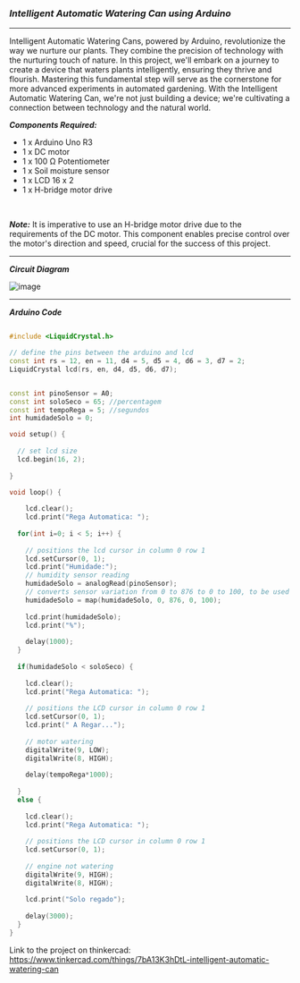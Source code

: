 ### ***Intelligent Automatic Watering Can using Arduino***

<hr>

Intelligent Automatic Watering Cans, powered by Arduino, revolutionize the way we nurture our plants. 
They combine the precision of technology with the nurturing touch of nature. 
In this project, we'll embark on a journey to create a device that waters plants intelligently, ensuring they thrive and flourish.
Mastering this fundamental step will serve as the cornerstone for more advanced experiments in automated gardening. 
With the Intelligent Automatic Watering Can, we're not just building a device; we're cultivating a connection between technology and the natural world.

***Components Required:***
- 1 x Arduino Uno R3
- 1 x DC motor
- 1 x 100 Ω Potentiometer
- 1 x Soil moisture sensor
- 1 x LCD 16 x 2
- 1 x H-bridge motor drive

<br>

***Note:*** It is imperative to use an H-bridge motor drive due to the requirements of the DC motor. This component enables precise control over the motor's direction and speed, crucial for the success of this project.

<hr>

***Circuit Diagram***

![image](https://github.com/LittleHypnotist/Arduino_Projects/assets/75622692/92e80172-3af0-4a49-abf7-6c3f18ca2400)


<hr>

***Arduino Code***

```cpp

#include <LiquidCrystal.h>

// define the pins between the arduino and lcd
const int rs = 12, en = 11, d4 = 5, d5 = 4, d6 = 3, d7 = 2;
LiquidCrystal lcd(rs, en, d4, d5, d6, d7);


const int pinoSensor = A0;
const int soloSeco = 65; //percentagem
const int tempoRega = 5; //segundos
int humidadeSolo = 0;

void setup() {
  
  // set lcd size
  lcd.begin(16, 2);
  
}

void loop() {
  
    lcd.clear();
    lcd.print("Rega Automatica: ");
  
  for(int i=0; i < 5; i++) {   
    
    // positions the lcd cursor in column 0 row 1
    lcd.setCursor(0, 1);
    lcd.print("Humidade:");
    // humidity sensor reading
    humidadeSolo = analogRead(pinoSensor);
    // converts sensor variation from 0 to 876 to 0 to 100, to be used as a percentage
    humidadeSolo = map(humidadeSolo, 0, 876, 0, 100);
    
    lcd.print(humidadeSolo);
    lcd.print("%");
    
    delay(1000);
  }
  
  if(humidadeSolo < soloSeco) {
    
    lcd.clear();
    lcd.print("Rega Automatica: ");
    
    // positions the LCD cursor in column 0 row 1
    lcd.setCursor(0, 1);
    lcd.print(" A Regar...");
    
    // motor watering  
    digitalWrite(9, LOW);
    digitalWrite(8, HIGH);
    
    delay(tempoRega*1000);
    
  }
  else {
    
    lcd.clear();
    lcd.print("Rega Automatica: ");
    
    // positions the LCD cursor in column 0 row 1
    lcd.setCursor(0, 1);
    
    // engine not watering
    digitalWrite(9, HIGH);
    digitalWrite(8, HIGH);
    
    lcd.print("Solo regado");
    
    delay(3000);
  }
}

```

Link to the project on thinkercad: https://www.tinkercad.com/things/7bA13K3hDtL-intelligent-automatic-watering-can

